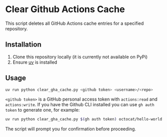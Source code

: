 # Clear Github Actions Cache

This script deletes all GitHub Actions cache entries for a specified repository.

## Installation

1. Clone this repository locally (it is currently not available on PyPi)
2. Ensure [uv](https://docs.astral.sh/uv/getting-started/installation/) is installed

## Usage

```bash
uv run python clear_gha_cache.py <github token> <username>/<repo>
```

`<github token>` is a GitHub personal access token with `actions:read` and `actions:write`. If you have the Github CLI installed you can use `gh auth token` to generate one, for example:

```bash
uv run python clear_gha_cache.py $(gh auth token) octocat/hello-world
```

The script will prompt you for confirmation before proceeding.
